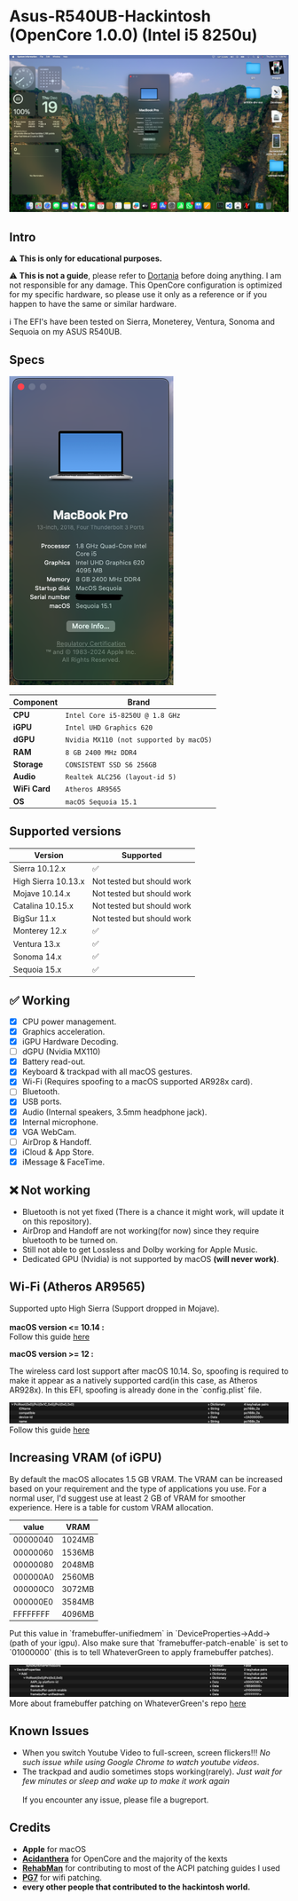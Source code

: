 # Asus-R540UB-Hackintosh (OpenCore 1.0.0) (Intel i5 8250u)

![Screenshot](assets/2.png)

## Intro

:warning: **This is only for educational purposes.**

:warning: **This is not a guide**, please refer to [Dortania](https://dortania.github.io/OpenCore-Install-Guide/prerequisites.html) before doing anything. I am not responsible for any damage. This OpenCore configuration is optimized for my specific hardware, so please use it only as a reference or if you happen to have the same or similar hardware.

:information_source: The EFI's have been tested on Sierra, Moneterey, Ventura, Sonoma and Sequoia on my ASUS R540UB.

## Specs

![About this Mac](assets/1.png)

| Component      | Brand                                     |
|----------------|-------------------------------------------|
| **CPU**        | `Intel Core i5-8250U @ 1.8 GHz`           |
| **iGPU**       | `Intel UHD Graphics 620`                  |
| **dGPU**       | `Nvidia MX110 (not supported by macOS)`   |
| **RAM**        | `8 GB 2400 MHz DDR4` |
| **Storage**    | `CONSISTENT SSD S6 256GB`  |
| **Audio**      | `Realtek ALC256 (layout-id 5)`                |
| **WiFi Card**  | `Atheros AR9565`   |
| **OS**         | `macOS Sequoia 15.1`             |

## Supported versions

| Version 	| Supported 	|
|---	|---	|
| Sierra 10.12.x 	| :white_check_mark:	|
| High Sierra 10.13.x 	| Not tested but should work	|
| Mojave 10.14.x 	| Not tested but should work	|
| Catalina 10.15.x 	| Not tested but should work	|
| BigSur 11.x 	| Not tested but should work 	|
| Monterey 12.x 	| :white_check_mark: 	|
| Ventura 13.x 	| :white_check_mark: 	|
| Sonoma 14.x 	| :white_check_mark: 	|
| Sequoia 15.x 	| :white_check_mark: 	|


## :white_check_mark: Working

- [x] CPU power management.
- [x] Graphics acceleration.
- [x] iGPU Hardware Decoding.
- [ ] dGPU (Nvidia MX110)
- [x] Battery read-out.
- [x] Keyboard & trackpad with all macOS gestures.
- [x] Wi-Fi (Requires spoofing to a macOS supported AR928x card).
- [ ] Bluetooth.
- [x] USB ports.
- [x] Audio (Internal speakers, 3.5mm headphone jack).
- [x] Internal microphone.
- [x] VGA WebCam.
- [ ] AirDrop & Handoff.
- [x] iCloud & App Store.
- [x] iMessage & FaceTime.

## :x: Not working

- Bluetooth is not yet fixed (There is a chance it might work, will update it on this repository).
- AirDrop and Handoff are not working(for now) since they require bluetooth to be turned on.
- Still not able to get Lossless and Dolby working for Apple Music.
- Dedicated GPU (Nvidia) is not supported by macOS **(will never work)**.

## Wi-Fi (Atheros AR9565)
Supported upto High Sierra (Support dropped in Mojave).
<br />
<br />
**macOS version <= 10.14 :**
<br />
Follow this guide [here](https://www.insanelymac.com/forum/topic/328426-qualcomm-atheros-ar9565-wireless-for-os-x-108-1014/)

**macOS version >= 12 :**
<br />
<p>The wireless card lost support after macOS 10.14. So, spoofing is required to make it appear as a natively supported card(in this case, as Atheros AR928x). In this EFI, spoofing is already done in the `config.plist` file.</p>
<img src=https://github.com/kushchoudhary98/Asus-R540UB-Hackintosh/blob/main/assets/wifi.png></img>
Follow this guide <a href=https://www.insanelymac.com/forum/topic/359007-wifi-atheros-monterey-ventura-sonoma-sequoia-work/>here</a>

## Increasing VRAM (of iGPU)
<p>By default the macOS allocates 1.5 GB VRAM. The VRAM can be increased based on your requirement and the type of applications you use. For a normal user, I'd suggest use at least 2 GB of VRAM for smoother experience. Here is a table for custom VRAM allocation.</p>

| value | VRAM |
| --- | --- |
| 00000040 | 1024MB |
| 00000060 | 1536MB |
| 00000080 | 2048MB |
| 000000A0 | 2560MB |
| 000000C0 | 3072MB |
| 000000E0 | 3584MB |
| FFFFFFFF | 4096MB |

<p>Put this value in `framebuffer-unifiedmem` in `DeviceProperties->Add->(path of your igpu). Also make sure that `framebuffer-patch-enable` is set to `01000000` (this is to tell WhateverGreen to apply framebuffer patches).</p>
<img src=https://github.com/kushchoudhary98/Asus-R540UB-Hackintosh/blob/main/assets/vram.png></img>
<br />
More about framebuffer patching on WhateverGreen's repo <a href=https://github.com/acidanthera/WhateverGreen/blob/master/Manual/FAQ.IntelHD.en.md>here</a>

## Known Issues
- When you switch Youtube Video to full-screen, screen flickers!!! *No such issue while using Google Chrome to watch youtube videos*.
- The trackpad and audio sometimes stops working(rarely). *Just wait for few minutes or sleep and wake up to make it work again*
<br /><br />
If you encounter any issue, please file a bugreport.

## Credits

* **Apple** for macOS
* [**Acidanthera**](https://github.com/acidanthera) for OpenCore and the majority of the kexts
* [**RehabMan**](https://github.com/RehabMan) for contributing to most of the ACPI patching guides I used
* [**PG7**](https://www.insanelymac.com/forum/profile/1361829-pg7/) for wifi patching.
* **every other people that contributed to the hackintosh world.**

